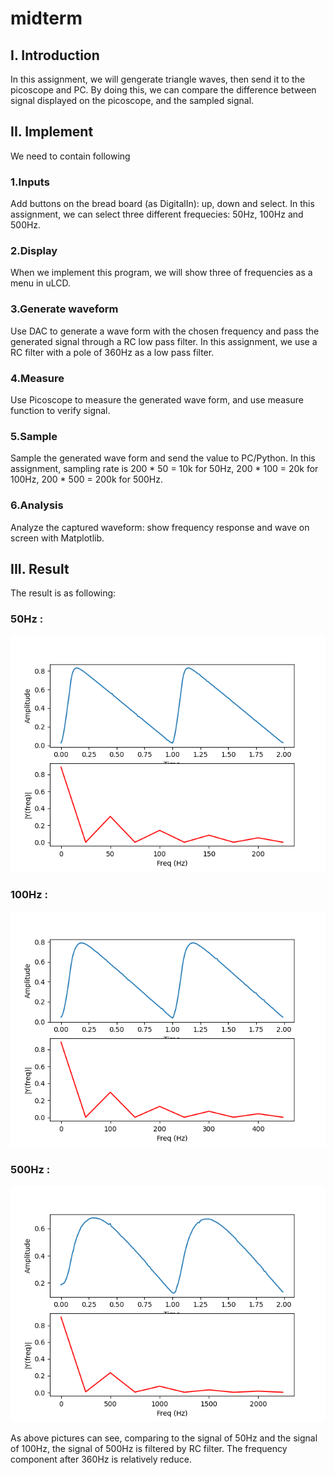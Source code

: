 # midterm

## I. Introduction

In this assignment, we will gengerate triangle waves, then send it to the picoscope and PC. By doing this, we can compare the difference between signal displayed on the picoscope, and the sampled signal.

## II. Implement

We need to contain following

### 1.Inputs
Add buttons on the bread board (as DigitalIn): up, down and select. In this assignment, we can select three different frequecies: 50Hz, 100Hz and 500Hz.
### 2.Display
When we implement this program, we will show three of frequencies as a menu in uLCD.
### 3.Generate waveform 
Use DAC to generate a wave form with the chosen frequency and pass the generated signal through a RC low pass filter. In this assignment, we use a RC filter with a pole of 360Hz as a low pass filter.
### 4.Measure
Use Picoscope to measure the generated wave form, and use measure function to verify signal.
### 5.Sample
Sample the generated wave form and send the value to PC/Python. In this assignment, sampling rate is 200 * 50 = 10k for 50Hz, 200 * 100 = 20k for 100Hz, 200 * 500 = 200k for 500Hz.
### 6.Analysis
Analyze the captured waveform: show frequency response and wave on screen with Matplotlib.

## III. Result

The result is as following:
### 50Hz :
![image](https://github.com/107061105/HW2/blob/master/Figure_0.png)
### 100Hz :
![image](https://github.com/107061105/HW2/blob/master/Figure_1.png)
### 500Hz :
![image](https://github.com/107061105/HW2/blob/master/Figure_2.png)

As above pictures can see, comparing to the signal of 50Hz and the signal of 100Hz, the signal of 500Hz is filtered by RC filter. The frequency component after 360Hz is relatively reduce. 
